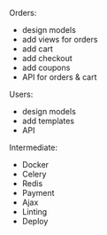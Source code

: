 Orders:
 - design models
 - add views for orders
 - add cart
 - add checkout
 - add coupons
 - API for orders & cart


Users:
 - design models
 - add templates
 - API


Intermediate:
 - Docker
 - Celery
 - Redis
 - Payment
 - Ajax
 - Linting
 - Deploy